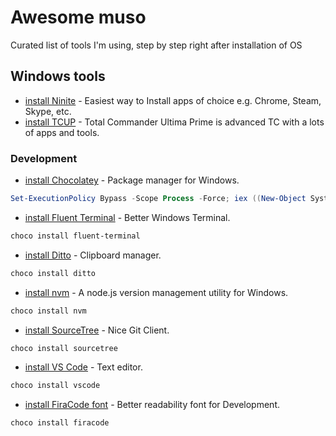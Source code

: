 
# Awesome muso

Curated list of tools I'm using, step by step right after installation of OS

## Windows tools
- [install Ninite](https://ninite.com/) - Easiest way to Install apps of choice e.g. Chrome, Steam, Skype, etc.
- [install TCUP](https://tcup.eu/) - Total Commander Ultima Prime is advanced TC with a lots of apps and tools.

### Development
- [install Chocolatey](https://chocolatey.org/install) - Package manager for Windows.
```powershell
Set-ExecutionPolicy Bypass -Scope Process -Force; iex ((New-Object System.Net.WebClient).DownloadString('https://chocolatey.org/install.ps1'))
```

- [install Fluent Terminal](https://github.com/felixse/FluentTerminal) - Better Windows Terminal.
```powershell
choco install fluent-terminal
```

- [install Ditto](https://ditto-cp.sourceforge.io/) - Clipboard manager.
```powershell
choco install ditto
```

- [install nvm](https://github.com/coreybutler/nvm-windows) - A node.js version management utility for Windows.
```powershell
choco install nvm
```

- [install SourceTree](https://www.sourcetreeapp.com) - Nice Git Client.
```powershell
choco install sourcetree
```

- [install VS Code](https://code.visualstudio.com/) - Text editor.
```powershell
choco install vscode
```

- [install FiraCode font](https://github.com/tonsky/FiraCode/wiki/Sublimetext-Instructions) - Better readability font for Development.
```powershell
choco install firacode
```
